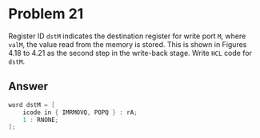 # Problem 21

Register ID `dstM` indicates the destination register for write port `M`, where `valM`,
the value read from the memory is stored. This is shown in Figures 4.18 to 4.21 as the
second step in the write-back stage. Write `HCL` code for `dstM`.

## Answer

```C
word dstM = [
    icode in { IMRMOVQ, POPQ } : rA;
    1 : RNONE;
];
```
